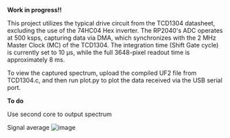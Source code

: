**Work in progress!!**

This project utilizes the typical drive circuit from the TCD1304 datasheet, excluding the use of the 74HC04 Hex inverter. The RP2040's ADC operates at 500 ksps, capturing data via DMA, which synchronizes with the 2 MHz Master Clock (MC) of the TCD1304. The integration time (Shift Gate cycle) is currently set to 10 µs, while the full 3648-pixel readout time is approximately 8 ms.

To view the captured spectrum, upload the compiled UF2 file from TCD1304.c, and then run plot.py to plot the data received via the USB serial port.

**To do**

Use second core to output spectrum

Signal average
![image](https://github.com/user-attachments/assets/d66bbdf7-fa45-4507-a215-32223e8315aa)
